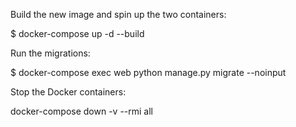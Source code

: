 Build the new image and spin up the two containers:

$ docker-compose up -d --build

Run the migrations:

$ docker-compose exec web python manage.py migrate --noinput

Stop the Docker containers:

docker-compose down -v --rmi all
